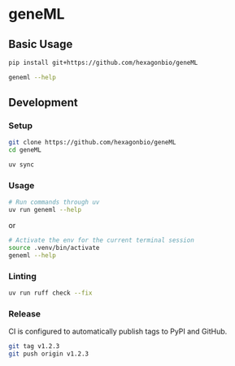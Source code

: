# geneML

## Basic Usage

```bash
pip install git+https://github.com/hexagonbio/geneML

geneml --help
```

## Development

### Setup

```bash
git clone https://github.com/hexagonbio/geneML
cd geneML

uv sync
```

### Usage

```bash
# Run commands through uv
uv run geneml --help
```

or

```bash
# Activate the env for the current terminal session
source .venv/bin/activate
geneml --help
```

### Linting

```bash
uv run ruff check --fix
```

### Release

CI is configured to automatically publish tags to PyPI and GitHub.

```bash
git tag v1.2.3
git push origin v1.2.3
```
